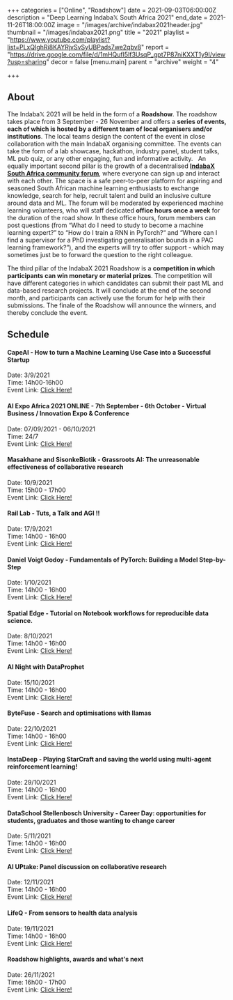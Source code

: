 +++
categories = ["Online", "Roadshow"]
date = 2021-09-03T06:00:00Z
description = "Deep Learning Indaba𝕏 South Africa 2021"
end_date = 2021-11-26T18:00:00Z
image = "/images/archive/indabax2021header.jpg"
thumbnail = "/images/indabax2021.png"
title = "2021"
playlist = "https://www.youtube.com/playlist?list=PLxQIghRi8KAYRjvSvSyUBPads7we2qbv8"
report = "https://drive.google.com/file/d/1mHQufI5lf3UsqP_gpt7P87niKXXT1y9I/view?usp=sharing"
decor = false
[menu.main]
parent = "archive"
weight = "4"

+++

## About

The Indaba𝕏 2021 will be held in the form of a **Roadshow**. The roadshow takes place from 3 September - 26 November and offers a **series of events, each of which is hosted by a different team of local organisers and/or institutions**. The local teams design the content of the event in close collaboration with the main IndabaX organising committee. The events can take the form of a lab showcase, hackathon, industry panel, student talks, ML pub quiz, or any other engaging, fun and informative activity.
 
An equally important second pillar is the growth of a decentralised [**IndabaX South Africa community forum**](http://eepurl.com/hCE_C5), where everyone can sign up and interact with each other. The space is a safe peer-to-peer platform for aspiring and seasoned South African machine learning enthusiasts to exchange knowledge, search for help, recruit talent and build an inclusive culture around data and ML. The forum will be moderated by experienced machine learning volunteers, who will staff dedicated **office hours once a week** for the duration of the road show. In these office hours, forum members can post questions (from “What do I need to study to become a machine learning expert?” to “How do I train a RNN in PyTorch?“ and “Where can I find a supervisor for a PhD investigating generalisation bounds in a PAC learning framework?”), and the experts will try to offer support - which may sometimes just be to forward the question to the right colleague.

The third pillar of the IndabaX 2021 Roadshow is a **competition in which participants can win monetary or material prizes**. The competition will have different categories in which candidates can submit their past ML and data-based research projects. It will conclude at the end of the second month, and participants can actively use the forum for help with their submissions. The finale of the Roadshow will announce the winners, and thereby conclude the event.

## Schedule


#### CapeAI - How to turn a Machine Learning Use Case into a Successful Startup
Date: 3/9/2021  
Time: 14h00-16h00  
Event Link: [Click Here!](https://www.youtube.com/watch?v=cqJbL8yzi5A&list=PLxQIghRi8KAYRjvSvSyUBPads7we2qbv8&index=1&t=5540s)  

#### AI Expo Africa 2021 ONLINE - 7th September - 6th October - Virtual Business / Innovation Expo & Conference

Date: 07/09/2021 - 06/10/2021  
Time: 24/7  
Event Link: [Click Here!](https://aiexpoafrica.com/registration/)  

#### Masakhane and SisonkeBiotik - Grassroots AI: The unreasonable effectiveness of collaborative research

Date: 10/9/2021  
Time: 15h00 - 17h00  
Event Link: [Click Here!](https://www.youtube.com/watch?v=FpVlb64F57w&list=PLxQIghRi8KAYRjvSvSyUBPads7we2qbv8&index=3&t=2870s)  


#### Rail Lab - Tuts, a Talk and AGI !!

Date: 17/9/2021  
Time: 14h00 - 16h00  
Event Link: [Click Here!](https://www.youtube.com/watch?v=9ddzKMkQk-4&list=PLxQIghRi8KAYRjvSvSyUBPads7we2qbv8&index=2&t=3143s)  

#### Daniel Voigt Godoy - Fundamentals of PyTorch: Building a Model Step-by-Step

Date: 1/10/2021  
Time: 14h00 - 16h00  
Event Link: [Click Here!](https://www.youtube.com/watch?v=cHfhFsqgC7w&list=PLxQIghRi8KAYRjvSvSyUBPads7we2qbv8&index=5&t=3s)  

#### Spatial Edge - Tutorial on Notebook workflows for reproducible data science.

Date: 8/10/2021  
Time: 14h00 - 16h00  
Event Link: [Click Here!](https://www.youtube.com/watch?v=OrhfGXU1lrE&list=PLxQIghRi8KAYRjvSvSyUBPads7we2qbv8&index=4&t=6337s)  

#### AI Night with DataProphet

Date: 15/10/2021  
Time: 14h00 - 16h00  
Event Link: [Click Here!](https://dataprophet.com/resources/events-and-webinars/ai-nights-with-indabax-oct-2021/)  

#### ByteFuse - Search and optimisations with llamas

Date: 22/10/2021  
Time: 14h00 - 16h00  
Event Link: [Click Here!](https://www.youtube.com/watch?v=RIvV1qw94FE)  

#### InstaDeep - Playing StarCraft and saving the world using multi-agent reinforcement learning!

Date: 29/10/2021  
Time: 14h00 - 16h00  
Event Link: [Click Here!](https://www.youtube.com/watch?v=uPyTFPV9ze8&list=PLxQIghRi8KAYRjvSvSyUBPads7we2qbv8&index=6)  

#### DataSchool Stellenbosch University - Career Day: opportunities for students, graduates and those wanting to change career

Date: 5/11/2021  
Time: 14h00 - 16h00  
Event Link: [Click Here!](https://www.youtube.com/watch?v=t9tm3-_nwoI)  

#### AI UPtake: Panel discussion on collaborative research

Date: 12/11/2021  
Time: 14h00 - 16h00  
Event Link: [Click Here!](https://www.youtube.com/watch?v=TOPyLGBRpVo&list=PLxQIghRi8KAYRjvSvSyUBPads7we2qbv8&index=7)  

#### LifeQ - From sensors to health data analysis

Date: 19/11/2021  
Time: 14h00 - 16h00  
Event Link: [Click Here!](https://www.youtube.com/watch?v=7NGn6oSfDs8)  

#### Roadshow highlights, awards and what's next

Date: 26/11/2021  
Time: 16h00 - 17h00  
Event Link: [Click Here!](https://www.youtube.com/watch?v=m3226CcOcGg&list=PLxQIghRi8KAYRjvSvSyUBPads7we2qbv8&index=8)